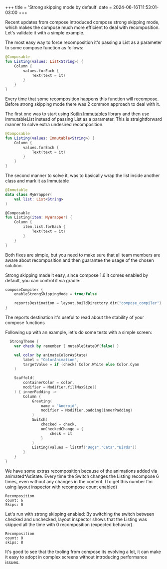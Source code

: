 +++
title = 'Strong skipping mode by default'
date = 2024-06-16T11:53:01-03:00
+++

Recent updates from compose introduced compose strong skipping mode, which makes the compose much more efficient to deal with recomposition. Let's validate it with a simple example.

The most easy way to force recomposition it's passing a List as a parameter to some compose function as follows:

```kotlin
@Composable
fun Listing(values: List<String>) {
    Column {
        values.forEach {
            Text(text = it)
        }
    }
}
```

Every time that some recomposition happens this function will recompose. Before strong skipping mode there was 2 common approach to deal with it.

The first one was to start using [Kotlin Immutables](https://github.com/Kotlin/kotlinx.collections.immutable) library and then use ImmutableList instead of passing List as a parameter. This is straightforward manner to solve extra undesired recomposition.

```kotlin
@Composable
fun Listing(values: Immutable<String>) {
    Column {
        values.forEach {
            Text(text = it)
        }
    }
}
```

The second manner to solve it, was to basically wrap the list inside another class and mark it as Immutable

```kotlin
@Immutable
data class MyWrapper(
    val list: List<String>
)

@Composable
fun Listing(item: MyWrapper) {
    Column {
        item.list.forEach {
            Text(text = it)
        }
    }
}
```

Both fixes are simple, but you need to make sure that all team members are aware about recomposition and then guarantee the usage of the chosen solution.

Strong skipping made it easy, since compose 1.6 it comes enabled by default, you can control it via gradle:

```kotlin
composeCompiler {
    enableStrongSkippingMode = true/false

    reportsDestination = layout.buildDirectory.dir("compose_compiler")
}
```

The reports destination it's useful to read about the stability of your compose functions

Following up with an example, let's do some tests with a simple screen:

```kotlin
  StrongTheme {
    var check by remember { mutableStateOf(false) }

    val color by animateColorAsState(
        label = "ColorAnimation",
        targetValue = if (check) Color.White else Color.Cyan
    )

    Scaffold(
        containerColor = color,
        modifier = Modifier.fillMaxSize()
    ) { innerPadding ->
        Column {
            Greeting(
                name = "Android",
                modifier = Modifier.padding(innerPadding)
            )
            Switch(
                checked = check,
                onCheckedChange = {
                    check = it
                }
            )
            Listing(values = listOf("Dogs","Cats","Birds"))
        }
    }
}
```

We have some extras recomposition because of the animations added via animated*AsState. Every time the Switch changes the Listing recompose 6 times, even without any changes in the content. (To get this number I'm using layout inspector with recompose count enabled)

```Plain-text
Recomposition 
count: 6
Skips: 0
```

Let's run with strong skipping enabled:
By switching the switch between checked and unchecked, layout inspector shows that the Listing was skipped all the time with 0 recomposition (expected behavior).

```Plain-text
Recomposition 
count: 0
skips: 8
```

It's good to see that the tooling from compose its evolving a lot, it can make it easy to adopt in complex screens without introducing performance issues.
